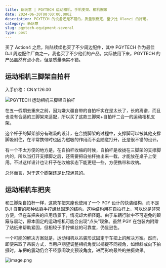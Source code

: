 ```yaml
---
title: 新玩意 | PGYTECH 运动相机、手机支架、相机腕带
date: 2024-06-30T00:00:00.000Z
description: PGYTECH 的设备还是不错的，质量很稳定，至少比 Ulanzi 的好用。
category: 新玩意
slug: pgytech-equipment-several
type: post
---
```


买了 Action4 之后，陆陆续续也买了不少周边配件，其中 PGYTECH 作为最佳 DJI 周边配件厂商之一，我也买了不少他们的产品。实际使用下来，PGYTECH 的产品虽然有点小贵，但是质量确实不错。

## 运动相机三脚架自拍杆

入手价格：CN￥126.00

![PGYTECH 运动相机三脚架自拍杆](https://s2.loli.net/2024/06/30/EYnVfoKZ2lvUNk8.jpg)

在五一假期去重庆之前，因为嫌大疆自带的自拍杆实在是太长了，长的离谱，而且也没有合适的三脚架来适配，所以买了这款三脚架+自拍杆二合一的运动相机支架。

这个杆子的脚架部分有磁吸的设计，在合拢脚架的过程中，支撑脚可以被其他支撑脚吸附住，在平常携带时也因为磁吸的作用而不会随意打开，还是很不错的设计。

有一个不太方便的地方是，在自拍杆收缩的时候，自拍杆是收拢在三脚架的支撑脚内的，所以当打开支撑脚之后，还需要把自拍杆抽出来一截，才能放在桌子上使用。不过这样设计也让杆子在收缩状态下能更短一些，方便携带和收纳。

总体而言，对于这个脚架还是比较满意的。

## 运动相机车把夹

和三脚架自拍杆一样，这款车把夹座也使用了一个 PGY 设计的快装结构，而不是 DJI 自带的那种依靠手拧螺丝固定的结构。这种结构用在自拍杆上，可以说是非常方便，但在车把夹的应用场景下，情况却大相径庭。由于车辆行驶中不可避免的颠簸与震动，原本固定的运动相机可能会出现“点头”现象。虽然 PGY 在包装内附赠了贴纸来帮助紧固，但相较于手拧螺丝的可靠度，仍显逊色。

一个可能的解决方案就是，运动相机以吊装形式固定于车把上的解决方案。然而，即便采取了吊装方式，当用户期望调整相机角度以捕捉不同视角，如倾斜或向下拍摄时，车把的震动仍会不经意间改变预设角度，进而影响最终的拍摄效果。

![image.png](https://s2.loli.net/2024/07/01/OtdsF1pQWogRDvw.png)
